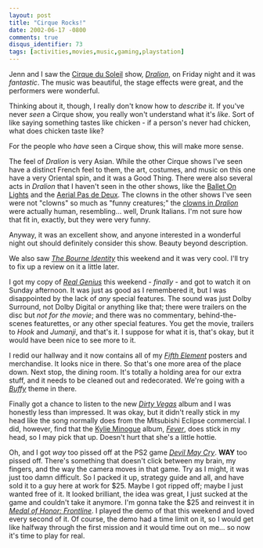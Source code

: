 ```yaml
---
layout: post
title: "Cirque Rocks!"
date: 2002-06-17 -0800
comments: true
disqus_identifier: 73
tags: [activities,movies,music,gaming,playstation]
---
```

Jenn and I saw the [Cirque du Soleil](http://www.cirquedusoleil.com/)
show,
*[Dralion](http://www.cirquedusoleil.com/CirqueDuSoleil/en/shows/touring/dralion)*,
on Friday night and it was *fantastic*. The music was beautiful, the
stage effects were great, and the performers were wonderful.

 Thinking about it, though, I really don't know how to *describe* it. If
you've never *seen* a Cirque show, you really won't understand what it's
*like*. Sort of like saying something tastes like chicken - if a
person's never had chicken, what does chicken taste like?

 For the people who *have* seen a Cirque show, this will make more
sense.

 The feel of *Dralion* is very Asian. While the other Cirque shows I've
seen have a distinct French feel to them, the art, costumes, and music
on this one have a very Oriental spin, and it was a Good Thing. There
were also several acts in *Dralion* that I haven't seen in the other
shows, like the [Ballet On
Lights](http://www.cirquedusoleil.com/CirqueDuSoleil/en/shows/touring/dralion_t/ballet.htm)
and the [Aerial Pas de
Deux](http://www.cirquedusoleil.com/CirqueDuSoleil/en/shows/touring/dralion_t/aerial.htm).
The clowns in the other shows I've seen were not "clowns" so much as
"funny creatures;" the [clowns in
*Dralion*](http://www.cirquedusoleil.com/CirqueDuSoleil/en/shows/touring/dralion_t/clowns.htm)
were actually human, resembling... well, Drunk Italians. I'm not sure
how that fit in, exactly, but they were very funny.

 Anyway, it was an excellent show, and anyone interested in a wonderful
night out should definitely consider this show. Beauty beyond
description.

 We also saw *[The Bourne Identity](http://us.imdb.com/Title?0258463)*
this weekend and it was very cool. I'll try to fix up a review on it a
little later.

 I got my copy of *[Real
Genius](http://www.amazon.com/exec/obidos/ASIN/B000065U1Q/mhsvortex)*
this weekend - *finally* - and got to watch it on Sunday afternoon. It
was just as good as I remembered it, but I was disappointed by the lack
of *any* special features. The sound was just Dolby Surround, not Dolby
Digital or anything like that; there were trailers on the disc but *not
for the movie*; and there was no commentary, behind-the-scenes
featurettes, or any other special features. You get the movie, trailers
to *Hook* and *Jumanji*, and that's it. I suppose for what it is, that's
okay, but it would have been nice to see more to it.

 I redid our hallway and it now contains all of my *[Fifth
Element](http://www.amazon.com/exec/obidos/ASIN/0800195175/mhsvortex)*
posters and merchandise. It looks nice in there. So that's one more area
of the place down. Next stop, the dining room. It's totally a holding
area for our extra stuff, and it needs to be cleaned out and
redecorated. We're going with a
*[Buffy](http://us.imdb.com/Title?0118276)* theme in there.

 Finally got a chance to listen to the new *[Dirty
Vegas](http://www.amazon.com/exec/obidos/ASIN/B000066HP6/mhsvortex)*
album and I was honestly less than impressed. It was okay, but it didn't
really stick in my head like the song normally does from the Mitsubishi
Eclipse commercial. I did, however, find that the [Kylie
Minogue](http://www.kylie.com) album,
*[Fever](http://www.amazon.com/exec/obidos/ASIN/B00005Y228/mhsvortex)*,
does stick in my head, so I may pick that up. Doesn't hurt that she's a
little hottie.

 Oh, and I got *way* too pissed off at the PS2 game *[Devil May
Cry](http://www.amazon.com/exec/obidos/ASIN/B00005NCCR/mhsvortex)*.
**WAY** too pissed off. There's something that doesn't click between my
brain, my fingers, and the way the camera moves in that game. Try as I
might, it was just too damn difficult. So I packed it up, strategy guide
and all, and have sold it to a guy here at work for $25. Maybe I got
ripped off; maybe I just wanted free of it. It looked brilliant, the
idea was great, I just sucked at the game and couldn't take it anymore.
I'm gonna take the $25 and reinvest it in *[Medal of Honor:
Frontline](http://www.amazon.com/exec/obidos/ASIN/B00005V6BB/mhsvortex)*.
I played the demo of that this weekend and loved every second of it. Of
course, the demo had a time limit on it, so I would get like halfway
through the first mission and it would time out on me... so now it's
time to play for real.
